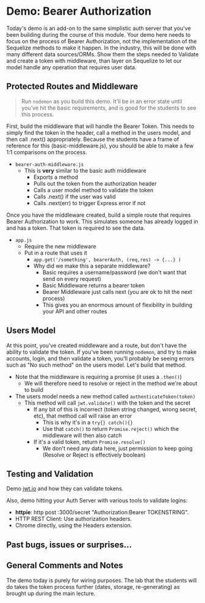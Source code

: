 # Demo: Bearer Authorization

Today's demo is an add-on to the same simplistic auth server that you've been building during the course of this module. Your demo here needs to focus on the process of Bearer Authorization, not the implementation of the Sequelize methods to make it happen. In the industry, this will be done with many different data sources/ORMs. Show them the steps needed to Validate and create a token with middleware, than layer on Sequelize to let our model handle any operation that requires user data.

## Protected Routes and Middleware

> Run `nodemon` as you build this demo. It'll be in an error state until you've hit the basic requirements, and is good for the students to see this process.

First, build the middleware that will handle the Bearer Token. This needs to simply find the token in the header, call a method in the users model, and then call .next() appropriately.  Because the students have a frame of reference for this (basic-middleware.js), you should be able to make a few 1:1 comparisons on the process.

- `bearer-auth-middleware.js`
  - This is **very** similar to the basic auth middleware
    - Exports a method
    - Pulls out the token from the authorization header
    - Calls a user model method to validate the token
    - Calls .next() if the user was valid
    - Calls .next(err) to trigger Express error if not

Once you have the middleware created, build a simple route that requires Bearer Authorization to work. This simulates someone has already logged in and has a token. That token is required to see the data.

- `app.js`
  - Require the new middleware
  - Put in a route that uses it
    - `app.get('/something', bearerAuth, (req,res) -> {...} )`
    - Why did we make this a separate middleware?
      - Basic requires a username/password (we don't want that send on every request)
      - Basic Middleware returns a bearer token
      - Bearer Middleware just calls next (you are ok to hit the next process)
      - This gives you an enormous amount of flexibility in building your API and other routes

## Users Model

At this point, you've created middleware and a route, but don't have the ability to validate the token. If you've been running `nodemon`, and try to make accounts, login, and then validate a token, you'll probably be seeing errors such as "No such method" on the users model. Let's build that method.

- Note that the middleware is requiring a promise (it uses a `.then()`)
  - We will therefore need to resolve or reject in the method we're about to build
- The users model needs a new method called `authenticateToken(token)`
  - This method will call `jwt.validate()` with the token and the secret
    - If any bit of this is incorrect (token string changed, wrong secret, etc), that method call will raise an error
      - This is why it's in a `try{} catch(){}`
      - Use that `catch()` to return `Promise.reject()` which the middleware will then also catch
    - If it's a valid token, return `Promise.resolve()`
      - We don't need any data here, just permission to keep going (Resolve or Reject is effectively boolean)

## Testing and Validation

Demo [jwt.io](http://jwt.io) and how they can validate tokens.

Also, demo hitting your Auth Server with various tools to validate logins:

- **httpie**: http post :3000/secret "Authorization:Bearer TOKENSTRING".
- HTTP REST Client: Use authorization headers.
- Chrome directly, using the Headers extension.

## Past bugs, issues or surprises...

## General Comments and Notes

The demo today is purely for wiring purposes. The lab that the students will do takes the token process further (dates, storage, re-generating) as brought up during the main lecture.

